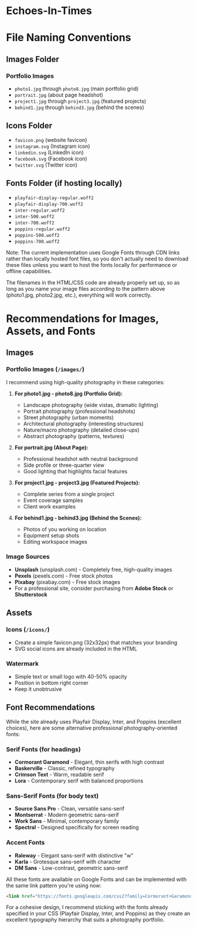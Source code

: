 # Echoes-In-Times



# File Naming Conventions

## Images Folder

### Portfolio Images
- `photo1.jpg` through `photo8.jpg` (main portfolio grid)
- `portrait.jpg` (about page headshot)
- `project1.jpg` through `project3.jpg` (featured projects)
- `behind1.jpg` through `behind3.jpg` (behind the scenes)

## Icons Folder
- `favicon.png` (website favicon)
- `instagram.svg` (Instagram icon)
- `linkedin.svg` (LinkedIn icon)
- `facebook.svg` (Facebook icon)
- `twitter.svg` (Twitter icon)

## Fonts Folder (if hosting locally)
- `playfair-display-regular.woff2`
- `playfair-display-700.woff2`
- `inter-regular.woff2`
- `inter-500.woff2`
- `inter-700.woff2`
- `poppins-regular.woff2`
- `poppins-500.woff2`
- `poppins-700.woff2`

Note: The current implementation uses Google Fonts through CDN links rather than locally hosted font files, so you don't actually need to download these files unless you want to host the fonts locally for performance or offline capabilities.

The filenames in the HTML/CSS code are already properly set up, so as long as you name your image files according to the pattern above (photo1.jpg, photo2.jpg, etc.), everything will work correctly.

# Recommendations for Images, Assets, and Fonts

## Images

### Portfolio Images (`/images/`)
I recommend using high-quality photography in these categories:

1. **For photo1.jpg - photo8.jpg (Portfolio Grid):**
   - Landscape photography (wide vistas, dramatic lighting)
   - Portrait photography (professional headshots)
   - Street photography (urban moments)
   - Architectural photography (interesting structures)
   - Nature/macro photography (detailed close-ups)
   - Abstract photography (patterns, textures)

2. **For portrait.jpg (About Page):**
   - Professional headshot with neutral background
   - Side profile or three-quarter view
   - Good lighting that highlights facial features

3. **For project1.jpg - project3.jpg (Featured Projects):**
   - Complete series from a single project
   - Event coverage samples
   - Client work examples

4. **For behind1.jpg - behind3.jpg (Behind the Scenes):**
   - Photos of you working on location
   - Equipment setup shots
   - Editing workspace images

### Image Sources
- **Unsplash** (unsplash.com) - Completely free, high-quality images
- **Pexels** (pexels.com) - Free stock photos
- **Pixabay** (pixabay.com) - Free stock images
- For a professional site, consider purchasing from **Adobe Stock** or **Shutterstock**

## Assets

### Icons (`/icons/`)
- Create a simple favicon.png (32x32px) that matches your branding
- SVG social icons are already included in the HTML

### Watermark
- Simple text or small logo with 40-50% opacity
- Position in bottom right corner
- Keep it unobtrusive

## Font Recommendations

While the site already uses Playfair Display, Inter, and Poppins (excellent choices), here are some alternative professional photography-oriented fonts:

### Serif Fonts (for headings)
- **Cormorant Garamond** - Elegant, thin serifs with high contrast
- **Baskerville** - Classic, refined typography
- **Crimson Text** - Warm, readable serif
- **Lora** - Contemporary serif with balanced proportions

### Sans-Serif Fonts (for body text)
- **Source Sans Pro** - Clean, versatile sans-serif
- **Montserrat** - Modern geometric sans-serif
- **Work Sans** - Minimal, contemporary family
- **Spectral** - Designed specifically for screen reading

### Accent Fonts
- **Raleway** - Elegant sans-serif with distinctive "w"
- **Karla** - Grotesque sans-serif with character
- **DM Sans** - Low-contrast, geometric sans-serif

All these fonts are available on Google Fonts and can be implemented with the same link pattern you're using now:

```html
<link href="https://fonts.googleapis.com/css2?family=Cormorant+Garamond:wght@400;600&family=Source+Sans+Pro:wght@400;600&family=Raleway:wght@500&display=swap" rel="stylesheet">
```

For a cohesive design, I recommend sticking with the fonts already specified in your CSS (Playfair Display, Inter, and Poppins) as they create an excellent typography hierarchy that suits a photography portfolio.
